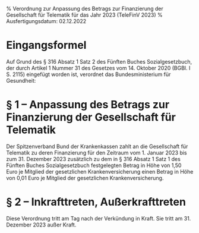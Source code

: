 % Verordnung zur Anpassung des Betrags zur Finanzierung der Gesellschaft für Telematik für das Jahr 2023  (TeleFinV 2023)
% Ausfertigungsdatum: 02.12.2022
 
# Eingangsformel

Auf Grund des § 316 Absatz 1 Satz 2 des Fünften Buches Sozialgesetzbuch, der durch Artikel 1 Nummer 31 des Gesetzes vom 14. Oktober 2020 (BGBl. I S. 2115) eingefügt worden ist, verordnet das Bundesministerium für Gesundheit:

# § 1 – Anpassung des Betrags zur Finanzierung der Gesellschaft für Telematik

Der Spitzenverband Bund der Krankenkassen zahlt an die Gesellschaft für Telematik zu deren Finanzierung für den Zeitraum vom 1. Januar 2023 bis zum 31. Dezember 2023 zusätzlich zu dem in § 316 Absatz 1 Satz 1 des Fünften Buches Sozialgesetzbuch festgelegten Betrag in Höhe von 1,50 Euro je Mitglied der gesetzlichen Krankenversicherung einen Betrag in Höhe von 0,01 Euro je Mitglied der gesetzlichen Krankenversicherung.

# § 2 – Inkrafttreten, Außerkrafttreten

Diese Verordnung tritt am Tag nach der Verkündung in Kraft. Sie tritt am 31. Dezember 2023 außer Kraft.
